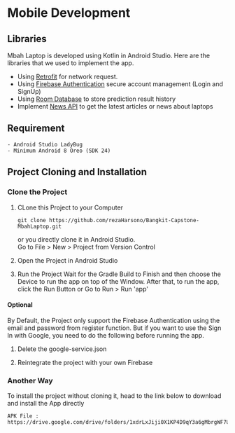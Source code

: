 # Mobile Development

## Libraries
Mbah Laptop is developed using Kotlin in Android Studio. Here are the libraries that we used to implement the app.

- Using [Retrofit](https://square.github.io/retrofit/) for network request.
- Using [Firebase Authentication](https://firebase.google.com/products/authfor) secure account management (Login and SignUp)
- Using [Room Database](https://developer.android.com/training/data-storage/room) to store prediction result history
- Implement [News API](https://newsapi.org/) to get the latest articles or news about laptops

## Requirement
```
- Android Studio LadyBug
- Minimum Android 8 Oreo (SDK 24) 
```

## Project Cloning and Installation

### Clone the Project
1. CLone this Project to your Computer
    ```
    git clone https://github.com/rezaHarsono/Bangkit-Capstone-MbahLaptop.git
    ```
    or you directly clone it in Android Studio.<br>
    Go to File > New > Project from Version Control

2. Open the Project in Android Studio

3. Run the Project
Wait for the Gradle Build to Finish and then choose the Device to run the app on top of the Window.
After that, to run the app, click the Run Button or Go to Run > Run 'app'

#### Optional
By Default, the Project only support the Firebase Authentication using the email and password from register function. But if you want to use the Sign In with Google, you need to do the following before running the app.
1. Delete the google-service.json

2. Reintegrate the project with your own Firebase

### Another Way
To install the project without cloning it, head to the link below to download and install the App directly
```
APK File : https://drive.google.com/drive/folders/1xdrLxJiji0X1KP4D9qY3a6gMbrgWF7Ua
```
